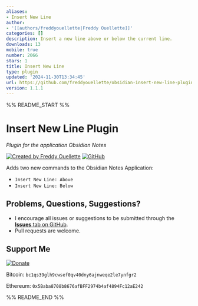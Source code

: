 ```yaml
---
aliases:
- Insert New Line
author:
- '[[authors/freddyouellette|Freddy Ouellette]]'
categories: []
description: Insert a new line above or below the current line.
downloads: 13
mobile: true
number: 2066
stars: 1
title: Insert New Line
type: plugin
updated: '2024-11-30T13:34:45'
url: https://github.com/freddyouellette/obsidian-insert-new-line-plugin
version: 1.1.1
---
```


%% README_START %%

# Insert New Line Plugin
*Plugin for the application Obsidian Notes*

[![Created by Freddy Ouellette](https://img.shields.io/badge/Created%20by%20Freddy%20Ouellette-gray)](https://freddyouellette.com) [![GitHub](https://img.shields.io/badge/GitHub-black?logo=github)](https://github.com/freddyouellette/obsidian-insert-new-line-plugin)

Adds two new commands to the Obsidian Notes Application:
  * `Insert New Line: Above`
  * `Insert New Line: Below`

## Problems, Questions, Suggestions? 
* I encourage all issues or suggestions to be submitted through the [**Issues** tab on GitHub](https://github.com/freddyouellette/obsidian-insert-new-line-plugin/issues).
* Pull requests are welcome.

## Support Me
[![Donate](https://img.shields.io/badge/Donate-fec133?logo=paypal)](https://www.paypal.com/donate/?hosted_button_id=3PJ9XD363CC5E)

Bitcoin: `bc1qs39glh9cwsef0qv40dny6ajnweqe2le7ynfgr2`

Ethereum: `0x5Baba8708b8676afBFF2974b4af4894Fc12aE242`

%% README_END %%
